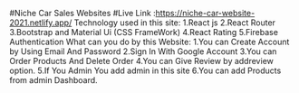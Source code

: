 #Niche Car Sales Websites
#Live Link :https://niche-car-website-2021.netlify.app/
Technology used in this site:
1.React js
2.React Router
3.Bootstrap and Material Ui (CSS FrameWork)
4.React Rating
5.Firebase Authentication
What can you do by this Website:
1.You can Create Account by Using Email And Password
2.Sign In With Google Account
3.You can Order Products And Delete Order
4.You can Give Review by addreview option.
5.If You Admin You add admin in this site
6.You can add Products from admin Dashboard.
